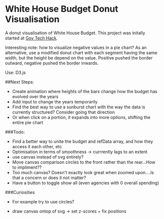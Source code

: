 # White House Budget Donut Visualisation
A donut visualisation of White House Budget. This project was initally started at [Gov Tech Hack](http://www.eventbrite.com/e/gov-tech-hack-by-the-people-for-the-people-tickets-16135863803).

Interesting note: how to visualize negative values in a pie chart? As an alternative, use a modified donut chart with each segment having the same width, but the height be depend on the value. Positive pushed the border outward, negative pushed the border inwards.

Use: D3.js


##Next Steps:
* Create animation where heights of the bars change how the budget has evolved over the years
* Add input to change the years temporarily
* Find the best way to use a sunburst chart with the way the data is currently structured? Consider going that direction
* Or when click on a portion, it expands into more options, shifting the entire pie chart

###Todo:
* Find a better way to unite the budget and refData array, and how they access it each other, etc
* Optimisation in terms of smoothness ->  currrently lags to an extent
* use canvas instead of svg entirely?
* Move canvas comparison circles to the front rather than the rear...How to impliment??
* Too much canvas? Doesn't exactly look great when zoomed upon....Is that a concern or does it not matter?
* Have a button to toggle show all (even agencies with 0 overall spending)


###Curiosities
* For example try to use circles?


* draw canvas ontop of svg -> set z-scores + fix positions